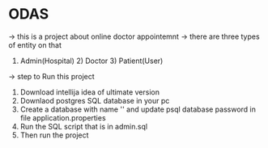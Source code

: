 # ODAS
-> this is a project about online doctor appointemnt
-> there are three types of entity on that 
1) Admin(Hospital) 2) Doctor 3) Patient(User)

-> step to Run this project
1. Download intellija idea of ultimate version 
2. Downlaod postgres SQL database in your pc 
3. Create a database with name '' and update psql database password in file application.properties 
4.  Run the SQL script that is in admin.sql
5. Then run the project 
